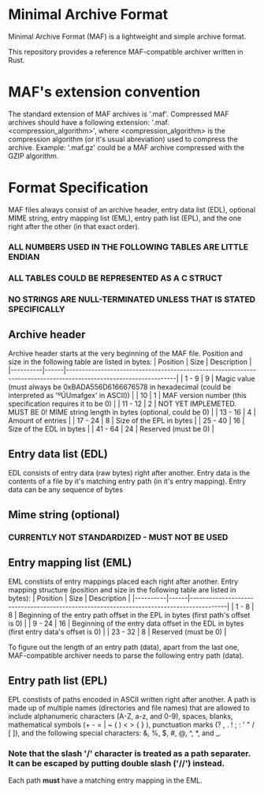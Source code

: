 # Minimal Archive Format
Minimal Archive Format (MAF) is a lightweight and simple archive format.

This repository provides a reference MAF-compatible archiver written in Rust. 

# MAF's extension convention
The standard extension of MAF archives is '.maf'.
Compressed MAF archives should have a following extension: '.maf.<compression_algorithm>', where <compression_algorithm> is the compression algorithm (or it's usual abreviation) used to compress the archive. Example: '.maf.gz' could be a MAF archive compressed with the GZIP algorithm.

# Format Specification
MAF files always consist of an archive header, entry data list (EDL), optional MIME string, entry mapping list (EML), entry path list (EPL), and the  one right after the other (in that exact order).
### ALL NUMBERS USED IN THE FOLLOWING TABLES ARE LITTLE ENDIAN
### ALL TABLES COULD BE REPRESENTED AS A C STRUCT
### NO STRINGS ARE NULL-TERMINATED UNLESS THAT IS STATED SPECIFICALLY
## Archive header
Archive header starts at the very beginning of the MAF file.
Position and size in the following table are listed in bytes:
| Position | Size | Description                                                                                                     |
|----------|------|-----------------------------------------------------------------------------------------------------------------|
| 1 - 9    | 9    | Magic value (must always be 0xBADA556D6166676578 in hexadecimal (could be interpreted as 'ºÚUmafgex' in ASCII)) |
| 10       | 1    | MAF version number (this specification requires it to be 0)                                                     |
| 11 - 12  | 2    | NOT YET IMPLEMETED. MUST BE 0! MIME string length in bytes (optional, could be 0)                               |
| 13 - 16  | 4    | Amount of entries                                                                                               |
| 17 - 24  | 8    | Size of the EPL in bytes                                                                                        |
| 25 - 40  | 16   | Size of the EDL in bytes                                                                                        |
| 41 - 64  | 24   | Reserved (must be 0)                                                                                            |

## Entry data list (EDL)
EDL consists of entry data (raw bytes) right after another.
Entry data is the contents of a file by it's matching entry path (in it's entry mapping).
Entry data can be any sequence of bytes

## Mime string (optional)
### CURRENTLY NOT STANDARDIZED - MUST NOT BE USED

## Entry mapping list (EML)
EML constists of entry mappings placed each right after another.
Entry mapping structure (position and size in the following table are listed in bytes):
| Position | Size | Description                                                                             |
|----------|------|-----------------------------------------------------------------------------------------|
| 1 - 8    | 8    | Beginning of the entry path offset in the EPL in bytes (first path's offset is 0)       |
| 9 - 24   | 16   | Beginning of the entry data offset in the EDL in bytes (first entry data's offset is 0) |
| 23 - 32  | 8    | Reserved (must be 0)                                                                    |

To figure out the length of an entry path (data), apart from the last one, MAF-compatible archiver needs to parse the following entry path (data).

## Entry path list (EPL)
EPL constists of paths encoded in ASCII written right after another.
A path is made up of multiple names (directories and file names) that are allowed to include alphanumeric characters (A-Z, a-z, and 0-9), spaces, blanks, mathematical symbols (+ - = | ~ ( ) < > { } \), punctuation marks (? , . ! ; : ' " / [ ]), and the following special characters: &, %, $, #, @, ^, *, and _.
### Note that the slash '/' character is treated as a path separater. It can be escaped by putting double slash ('//') instead.
Each path **must** have a matching entry mapping in the EML.
